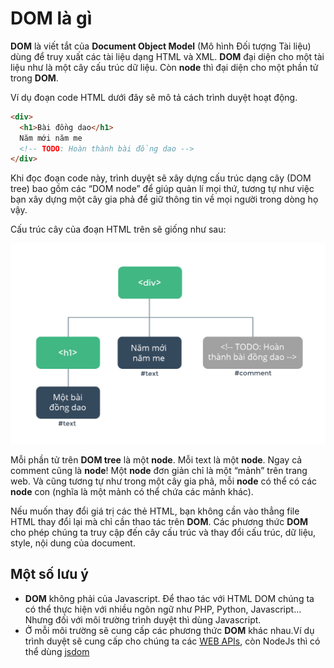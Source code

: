 # DOM là gì

**DOM** là viết tắt của **Document Object Model** (Mô hình Đối tượng Tài liệu) dùng để truy xuất các tài liệu dạng HTML và XML. **DOM** đại diện cho một tài liệu như là một cây cấu trúc dữ liệu. Còn **node** thì đại diện cho một phần tử trong **DOM**.

Ví dụ đoạn code HTML dưới đây sẽ mô tả cách trình duyệt hoạt động.

```html
<div>
  <h1>Bài đồng dao</h1>
  Năm mới năm me
  <!-- TODO: Hoàn thành bài đồng dao -->
</div>
```

Khi đọc đoạn code này, trình duyệt sẽ xây dựng cấu trúc dạng cây (DOM tree) bao gồm các “DOM node” để giúp quản lí mọi thứ, tương tự như việc bạn xây dựng một cây gia phả để giữ thông tin về mọi người trong dòng họ vậy.

Cấu trúc cây của đoạn HTML trên sẽ giống như sau:

![](dom-tree.png)

Mỗi phần tử trên **DOM tree** là một **node**. Mỗi text là một **node**. Ngay cả comment cũng là **node**! Một **node** đơn giản chỉ là một “mảnh” trên trang web. Và cũng tương tự như trong một cây gia phả, mỗi **node** có thể có các **node** con (nghĩa là một mảnh có thể chứa các mảnh khác).

Nếu muốn thay đổi giá trị các thẻ HTML, bạn không cần vào thẳng file HTML thay đổi lại mà chỉ cần thao tác trên **DOM**. Các phương thức **DOM** cho phép chúng ta truy cập đến cây cấu trúc và thay đổi cấu trúc, dữ liệu, style, nội dung của document.

## Một số lưu ý

- **DOM** không phải của Javascript. Để thao tác với HTML DOM chúng ta có thể thực hiện với nhiều ngôn ngữ như PHP, Python, Javascript… Nhưng đối với môi trường trình duyệt thì dùng Javascript.
- Ở mỗi môi trường sẽ cung cấp các phương thức **DOM** khác nhau.Ví dụ trình duyệt sẽ cung cấp cho chúng ta các [WEB APIs](https://developer.mozilla.org/vi/docs/Web/API/Document_Object_Model), còn NodeJs thì có thể dùng [jsdom](https://github.com/jsdom/jsdom)
